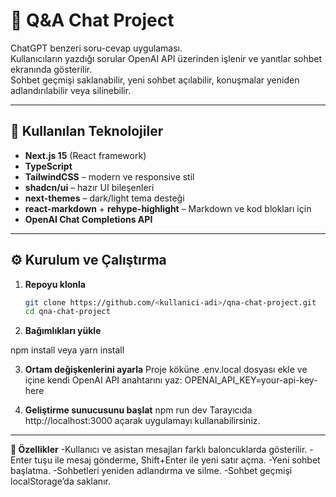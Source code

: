 # 📌 Q&A Chat Project

ChatGPT benzeri soru-cevap uygulaması.  
Kullanıcıların yazdığı sorular OpenAI API üzerinden işlenir ve yanıtlar sohbet ekranında gösterilir.  
Sohbet geçmişi saklanabilir, yeni sohbet açılabilir, konuşmalar yeniden adlandırılabilir veya silinebilir.  

---

## 🚀 Kullanılan Teknolojiler
- **Next.js 15** (React framework)
- **TypeScript**
- **TailwindCSS** – modern ve responsive stil
- **shadcn/ui** – hazır UI bileşenleri
- **next-themes** – dark/light tema desteği
- **react-markdown** + **rehype-highlight** – Markdown ve kod blokları için
- **OpenAI Chat Completions API**

---

## ⚙️ Kurulum ve Çalıştırma

1. **Repoyu klonla**
   ```bash
   git clone https://github.com/<kullanici-adi>/qna-chat-project.git
   cd qna-chat-project


2. **Bağımlıkları yükle**

npm install
veya
yarn install

3. **Ortam değişkenlerini ayarla**
Proje köküne .env.local dosyası ekle ve içine kendi OpenAI API anahtarını yaz:
OPENAI_API_KEY=your-api-key-here


4. **Geliştirme sunucusunu başlat**
npm run dev
Tarayıcıda http://localhost:3000
 açarak uygulamayı kullanabilirsiniz.

 ---

 
**📖 Özellikler**
-Kullanıcı ve asistan mesajları farklı baloncuklarda gösterilir.
-Enter tuşu ile mesaj gönderme, Shift+Enter ile yeni satır açma.
-Yeni sohbet başlatma.
-Sohbetleri yeniden adlandırma ve silme.
-Sohbet geçmişi localStorage’da saklanır.
